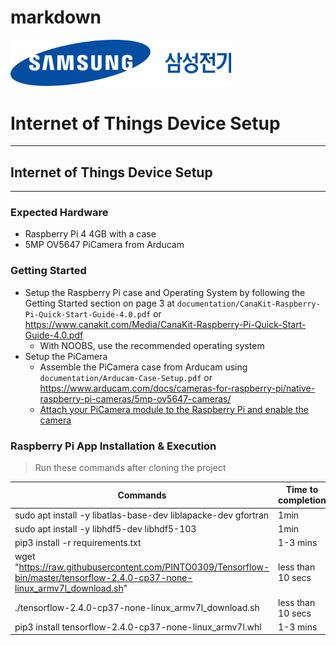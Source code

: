 # markdown

<img src="./pictures/test.png" width="70%"/>

# Internet of Things Device Setup
***
## Internet of Things Device Setup
***
### Expected Hardware
- Raspberry Pi 4 4GB with a case
- 5MP OV5647 PiCamera from Arducam

### Getting Started
- Setup the Raspberry Pi case and Operating System by following the Getting Started section on page 3 at `documentation/CanaKit-Raspberry-Pi-Quick-Start-Guide-4.0.pdf` or https://www.canakit.com/Media/CanaKit-Raspberry-Pi-Quick-Start-Guide-4.0.pdf
    - With NOOBS, use the recommended operating system
- Setup the PiCamera
    - Assemble the PiCamera case from Arducam using `documentation/Arducam-Case-Setup.pdf` or https://www.arducam.com/docs/cameras-for-raspberry-pi/native-raspberry-pi-cameras/5mp-ov5647-cameras/
    - <a href="https://projects.raspberrypi.org/en/projects/getting-started-with-picamera/2">Attach your PiCamera module to the Raspberry Pi and enable the camera</a>

### Raspberry Pi App Installation & Execution
> Run these commands after cloning the project

Commands|Time to completion
---|---
sudo apt install -y libatlas-base-dev liblapacke-dev gfortran|1min
sudo apt install -y libhdf5-dev libhdf5-103|	1min
pip3 install -r requirements.txt|1-3 mins
wget "https://raw.githubusercontent.com/PINTO0309/Tensorflow-bin/master/tensorflow-2.4.0-cp37-none-linux_armv7l_download.sh"|less than 10 secs
./tensorflow-2.4.0-cp37-none-linux_armv7l_download.sh|less than 10 secs
pip3 install tensorflow-2.4.0-cp37-none-linux_armv7l.whl|1-3 mins
